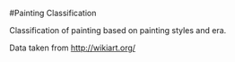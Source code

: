 #Painting Classification

Classification of painting based on painting styles and era.

Data taken from http://wikiart.org/
